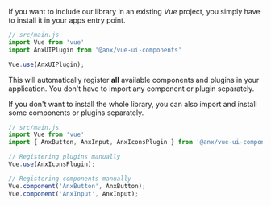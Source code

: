 If you want to include our library in an existing *Vue* project, you simply have to install it in your apps entry point.

```javascript
// src/main.js
import Vue from 'vue'
import AnxUIPlugin from '@anx/vue-ui-components'

Vue.use(AnxUIPlugin);
```

This will automatically register **all** available components and plugins in your application. You don't have to import any component or plugin separately.  

If you don't want to install the whole library, you can also import and install some components or plugins separately.

```javascript
// src/main.js
import Vue from 'vue'
import { AnxButton, AnxInput, AnxIconsPlugin } from '@anx/vue-ui-components'

// Registering plugins manually
Vue.use(AnxIconsPlugin);

// Registering components manually
Vue.component('AnxButton', AnxButton);
Vue.component('AnxInput', AnxInput);
```